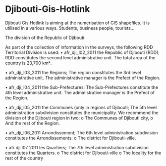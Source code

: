# Djibouti-Gis-Hotlink
Djibouti Gis Hotlink is aiming at the numerisation of GIS shapefiles. It is utilised in a various ways. Students, business people, tourists...

The division of the Republic of Djibouti:

As part of the collection of information in the surveys, the following RDD Territorial Division is used:
• afr_dji_l02_2011 the Republic of Djibouti (RDD);
RDD constitutes the second level administrative unit. The total area of ​​the country is 23,700 km².

• afr_dji_l03_2011 the Regions;
The region constitutes the 3rd level administrative unit. The administrative manager is the Prefect of the Region.

• afr_dji_l04_2011 the Sub-Prefectures:
The Sub-Prefectures constitute the 4th level administrative unit. The administrative manager is the Prefect of the Region.

• afr_dji_l05_2011 the Communes (only in regions of Djibouti;
The 5th level administration subdivision constitutes the municipality.
We recommend the division of the Djibouti region in two:
o The Communes of Djibouti city,
o And the rest of the Region.

• afr_dji_l06_2011 Arrondissement;
The 6th level administration subdivision constitutes the Arrondissements.
o The district for Djibouti-ville.

• afr dji l07 2011 les Quartiers;
The 7th level administration subdivision constitutes the Quarters.
o The district for Djibouti-ville
o The locality for the rest of the country 

